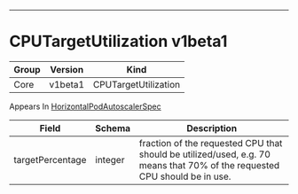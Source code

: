

-----------
# CPUTargetUtilization v1beta1



Group        | Version     | Kind
------------ | ---------- | -----------
Core | v1beta1 | CPUTargetUtilization









<aside class="notice">
Appears In <a href="#horizontalpodautoscalerspec-v1beta1">HorizontalPodAutoscalerSpec</a> </aside>

Field        | Schema     | Description
------------ | ---------- | -----------
targetPercentage | integer | fraction of the requested CPU that should be utilized/used, e.g. 70 means that 70% of the requested CPU should be in use.






